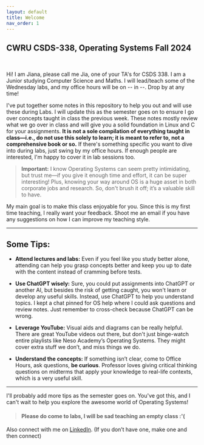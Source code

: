 ```yaml
---
layout: default
title: Welcome
nav_order: 1
---
```


## CWRU CSDS-338, Operating Systems Fall 2024
<br>

Hi! I am Jiana, please call me Jia, one of your TA's for CSDS 338. I am a Junior studying Computer Science and Maths. I will lead/teach some of the Wednesday labs, and my office hours will be on -- in --. Drop by at any time!

I've put together some notes in this repository to help you out and will use these during Labs. I will update this as the semester goes on to ensure I go over concepts taught in class the previous week. These notes mostly review what we go over in class and will give you a solid foundation in Linux and C for your assignments. **It is not a sole compilation of everything taught in class—i.e., do not use this solely to learn; it is meant to refer to, not a comprehensive book or so.** If there's something specific you want to dive into during labs, just swing by my office hours. If enough people are interested, I'm happy to cover it in lab sessions too.

> **Important:**
> I know Operating Systems can seem pretty intimidating, but trust me—if you give it enough time and effort, it can be super interesting! Plus, knowing your way around OS is a huge asset in both corporate jobs and research. So, don't brush it off; it’s a valuable skill to have.

My main goal is to make this class enjoyable for you. Since this is my first time teaching, I really want your feedback. Shoot me an email if you have any suggestions on how I can improve my teaching style.

---

## Some Tips:

- **Attend lectures and labs:** Even if you feel like you study better alone, attending can help you grasp concepts better and keep you up to date with the content instead of cramming before tests.
  
- **Use ChatGPT wisely:** Sure, you could put assignments into ChatGPT or another AI, but besides the risk of getting caught, you won't learn or develop any useful skills. Instead, use ChatGPT to help you understand topics. I kept a chat pinned for OS help where I could ask questions and review notes. Just remember to cross-check because ChatGPT can be wrong.
  
- **Leverage YouTube:** Visual aids and diagrams can be really helpful. There are great YouTube videos out there, but don't just binge-watch entire playlists like Neso Academy’s Operating Systems. They might cover extra stuff we don’t, and miss things we do.
  
- **Understand the concepts:** If something isn’t clear, come to Office Hours, ask questions, **be curious**. Professor loves giving critical thinking questions on midterms that apply your knowledge to real-life contexts, which is a very useful skill.

---

I'll probably add more tips as the semester goes on. You've got this, and I can't wait to help you explore the awesome world of Operating Systems!

> #### Please do come to labs, I will be sad teaching an empty class :'(

Also connect with me on [LinkedIn](https://www.linkedin.com/in/jiana-kambo/). (If you don’t have one, make one and then connect)
